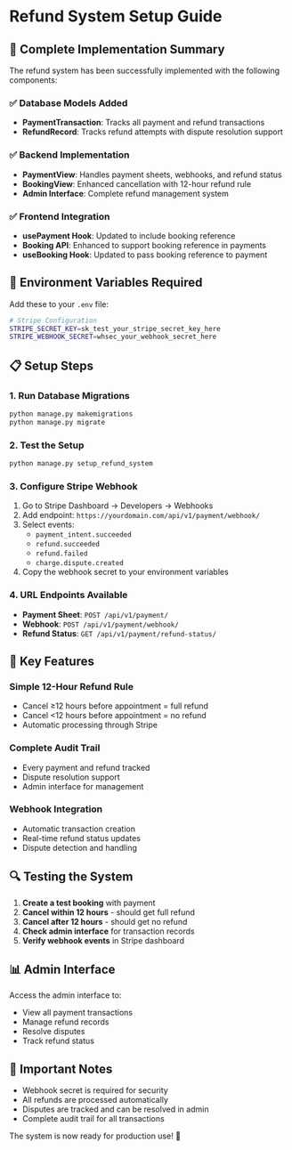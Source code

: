 # Refund System Setup Guide

## 🚀 Complete Implementation Summary

The refund system has been successfully implemented with the following components:

### ✅ Database Models Added

- **PaymentTransaction**: Tracks all payment and refund transactions
- **RefundRecord**: Tracks refund attempts with dispute resolution support

### ✅ Backend Implementation

- **PaymentView**: Handles payment sheets, webhooks, and refund status
- **BookingView**: Enhanced cancellation with 12-hour refund rule
- **Admin Interface**: Complete refund management system

### ✅ Frontend Integration

- **usePayment Hook**: Updated to include booking reference
- **Booking API**: Enhanced to support booking reference in payments
- **useBooking Hook**: Updated to pass booking reference to payment

## 🔧 Environment Variables Required

Add these to your `.env` file:

```bash
# Stripe Configuration
STRIPE_SECRET_KEY=sk_test_your_stripe_secret_key_here
STRIPE_WEBHOOK_SECRET=whsec_your_webhook_secret_here
```

## 📋 Setup Steps

### 1. Run Database Migrations

```bash
python manage.py makemigrations
python manage.py migrate
```

### 2. Test the Setup

```bash
python manage.py setup_refund_system
```

### 3. Configure Stripe Webhook

1. Go to Stripe Dashboard → Developers → Webhooks
2. Add endpoint: `https://yourdomain.com/api/v1/payment/webhook/`
3. Select events:
   - `payment_intent.succeeded`
   - `refund.succeeded`
   - `refund.failed`
   - `charge.dispute.created`
4. Copy the webhook secret to your environment variables

### 4. URL Endpoints Available

- **Payment Sheet**: `POST /api/v1/payment/`
- **Webhook**: `POST /api/v1/payment/webhook/`
- **Refund Status**: `GET /api/v1/payment/refund-status/`

## 🎯 Key Features

### Simple 12-Hour Refund Rule

- Cancel ≥12 hours before appointment = full refund
- Cancel <12 hours before appointment = no refund
- Automatic processing through Stripe

### Complete Audit Trail

- Every payment and refund tracked
- Dispute resolution support
- Admin interface for management

### Webhook Integration

- Automatic transaction creation
- Real-time refund status updates
- Dispute detection and handling

## 🔍 Testing the System

1. **Create a test booking** with payment
2. **Cancel within 12 hours** - should get full refund
3. **Cancel after 12 hours** - should get no refund
4. **Check admin interface** for transaction records
5. **Verify webhook events** in Stripe dashboard

## 📊 Admin Interface

Access the admin interface to:

- View all payment transactions
- Manage refund records
- Resolve disputes
- Track refund status

## 🚨 Important Notes

- Webhook secret is required for security
- All refunds are processed automatically
- Disputes are tracked and can be resolved in admin
- Complete audit trail for all transactions

The system is now ready for production use! 🎉
